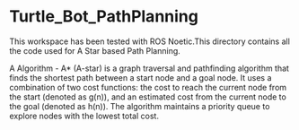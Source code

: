 # Turtle_Bot_PathPlanning

This workspace has been tested with ROS Noetic.This directory contains all the code used for A Star based Path Planning.

A Algorithm - A* (A-star) is a graph traversal and pathfinding algorithm that finds the shortest path between a start node and a goal node. It uses a combination of two cost functions: the cost to reach the current node from the start (denoted as g(n)), and an estimated cost from the current node to the goal (denoted as h(n)). The algorithm maintains a priority queue to explore nodes with the lowest total cost.
